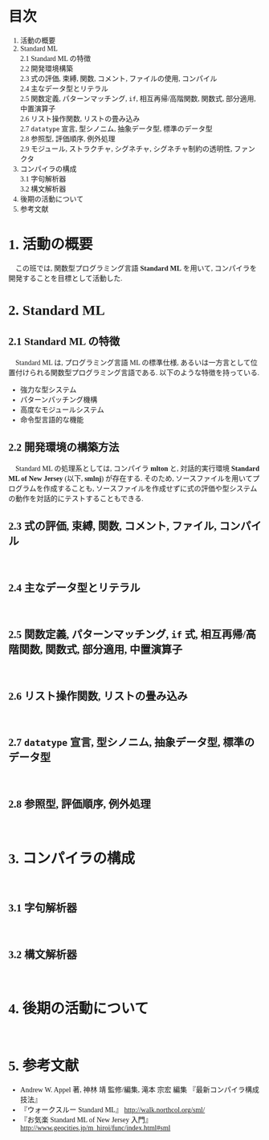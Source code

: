 # 目次

1. 活動の概要
2. Standard ML  
  2.1 Standard ML の特徴  
  2.2 開発環境構築  
  2.3 式の評価, 束縛, 関数, コメント, ファイルの使用, コンパイル  
  2.4 主なデータ型とリテラル  
  2.5 関数定義, パターンマッチング, ``if``, 相互再帰/高階関数, 関数式, 部分適用, 中置演算子  
  2.6 リスト操作関数, リストの畳み込み  
  2.7 ``datatype`` 宣言, 型シノニム, 抽象データ型, 標準のデータ型  
  2.8 参照型, 評価順序, 例外処理  
  2.9 モジュール, ストラクチャ, シグネチャ, シグネチャ制約の透明性, ファンクタ
3. コンパイラの構成  
  3.1 字句解析器  
  3.2 構文解析器
4. 後期の活動について
5. 参考文献

# 1. 活動の概要

&emsp;この班では, 関数型プログラミング言語 **Standard ML** を用いて, コンパイラを開発することを目標として活動した.

# 2. Standard ML

## 2.1 Standard ML の特徴

&emsp;Standard ML は, プログラミング言語 ML の標準仕様, あるいは一方言として位置付けられる関数型プログラミング言語である. 以下のような特徴を持っている.

- 強力な型システム
- パターンパッチング機構
- 高度なモジュールシステム
- 命令型言語的な機能

## 2.2 開発環境の構築方法

&emsp;Standard ML の処理系としては, コンパイラ **mlton** と, 対話的実行環境 **Standard ML of New Jersey** (以下, **smlnj**) が存在する. そのため, ソースファイルを用いてプログラムを作成することも, ソースファイルを作成せずに式の評価や型システムの動作を対話的にテストすることもできる.

<style>
body {
  font-family: 'Source Code Pro', 'ヒラギノ';
}
</style>

## 2.3 式の評価, 束縛, 関数, コメント, ファイル, コンパイル

&emsp;

## 2.4 主なデータ型とリテラル

&emsp;

## 2.5 関数定義, パターンマッチング, ``if`` 式, 相互再帰/高階関数, 関数式, 部分適用, 中置演算子

&emsp;

## 2.6 リスト操作関数, リストの畳み込み

&emsp;

## 2.7 ``datatype`` 宣言, 型シノニム, 抽象データ型, 標準のデータ型

&emsp;

## 2.8 参照型, 評価順序, 例外処理

&emsp;

# 3. コンパイラの構成

&emsp;

## 3.1 字句解析器

&emsp;

## 3.2 構文解析器

&emsp;

# 4. 後期の活動について

&emsp;

# 5. 参考文献

- Andrew W. Appel 著, 神林 靖 監修/編集, 滝本 宗宏 編集 『最新コンパイラ構成技法』
- 『ウォークスルー Standard ML』 http://walk.northcol.org/sml/
- 『お気楽 Standard ML of New Jersey 入門』 http://www.geocities.jp/m_hiroi/func/index.html#sml
